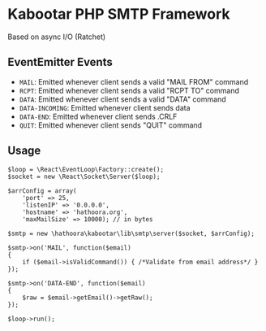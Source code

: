 # Kabootar PHP SMTP Framework

Based on async I/O (Ratchet)

## EventEmitter Events

* `MAIL`: Emitted whenever client sends a valid "MAIL FROM" command
* `RCPT`: Emitted whenever client sends a valid "RCPT TO" command
* `DATA`: Emitted whenever client sends a valid "DATA" command
* `DATA-INCOMING`: Emitted whenever client sends data
* `DATA-END`: Emitted whenever client sends .CRLF
* `QUIT`: Emitted whenever client sends "QUIT" command

## Usage

    $loop = \React\EventLoop\Factory::create();
    $socket = new \React\Socket\Server($loop);

    $arrConfig = array(
        'port' => 25,
        'listenIP' => '0.0.0.0',
        'hostname' => 'hathoora.org',
        'maxMailSize' => 10000); // in bytes

    $smtp = new \hathoora\kabootar\lib\smtp\server($socket, $arrConfig);

    $smtp->on('MAIL', function($email)
    {
        if ($email->isValidCommand()) { /*Validate from email address*/ }
    });

    $smtp->on('DATA-END', function($email)
    {
        $raw = $email->getEmail()->getRaw();
    });

    $loop->run();